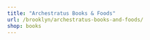 ```yaml
---
title: "Archestratus Books & Foods"
url: /brooklyn/archestratus-books-and-foods/
shop: books
---
```

